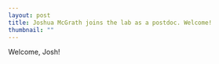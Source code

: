 ```yaml
---
layout: post
title: Joshua McGrath joins the lab as a postdoc. Welcome!
thumbnail: ""
---
```


Welcome, Josh!
